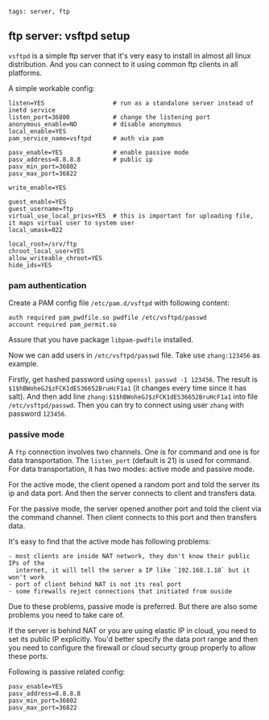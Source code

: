 ```metadata
tags: server, ftp
```

## ftp server: vsftpd setup

`vsftpd` is a simple ftp server that it's very easy to install in almost all linux
 distribution. And you can connect to it using common ftp clients in all platforms.

A simple workable config:

```text
listen=YES                   # run as a standalone server instead of inetd service
listen_port=36800            # change the listening port
anonymous_enable=NO          # disable anonymous
local_enable=YES
pam_service_name=vsftpd      # auth via pam

pasv_enable=YES              # enable passive mode
pasv_address=8.8.8.8         # public ip
pasv_min_port=36802
pasv_max_port=36822

write_enable=YES

guest_enable=YES
guest_username=ftp
virtual_use_local_privs=YES  # this is important for uploading file, it maps virtual user to system user
local_umask=022

local_root=/srv/ftp
chroot_local_user=YES
allow_writeable_chroot=YES
hide_ids=YES
```

### pam authentication
Create a PAM config file `/etc/pam.d/vsftpd` with following content:

    auth required pam_pwdfile.so pwdfile /etc/vsftpd/passwd
    account required pam_permit.so

Assure that you have package `libpam-pwdfile` installed.

Now we can add users in `/etc/vsftpd/passwd` file. Take use `zhang:123456` as
 example.

Firstly, get hashed password using `openssl passwd -1 123456`. The result is
`$1$hBWoheGJ$zFCK1dES36652BruHcF1a1` (it changes every time since it has salt).
 And then add line `zhang:$1$hBWoheGJ$zFCK1dES36652BruHcF1a1` into file
 `/etc/vsftpd/passwd`. Then you can try to connect using user `zhang` with password
 `123456`.

### passive mode
A `ftp` connection involves two channels. One is for command and one is for data
 transportation. The `listen_port` (default is 21) is used for command. For data
 transportation, it has two modes: active mode and passive mode.

For the active mode, the client opened a random port and told the server its ip
 and data port. And then the server connects to client and transfers data.

For the passive mode, the server opened another port and told the client via the
 command channel. Then client connects to this port and then transfers data.

It's easy to find that the active mode has following problems:

    - most clients are inside NAT network, they don't know their public IPs of the
      internet, it will tell the server a IP like `192.168.1.10` but it won't work
    - port of client behind NAT is not its real port
    - some firewalls reject connections that initiated from ouside

Due to these problems, passive mode is preferred. But there are also some problems
 you need to take care of.

If the server is behind NAT or you are using elastic IP in cloud, you need to set
 its public IP explicitly. You'd better specify the data port range and then you
 need to configure the firewall or cloud securty group properly to allow these ports.

Following is passive related config:

    pasv_enable=YES
    pasv_address=8.8.8.8
    pasv_min_port=36802
    pasv_max_port=36822

